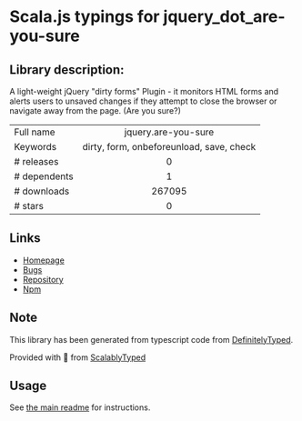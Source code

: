 
# Scala.js typings for jquery_dot_are-you-sure


## Library description:
A light-weight jQuery "dirty forms" Plugin - it monitors HTML forms and alerts users to unsaved changes if they attempt to close the browser or navigate away from the page. (Are you sure?)

|                    |                 |
| ------------------ | :-------------: |
| Full name          | jquery.are-you-sure |
| Keywords           | dirty, form, onbeforeunload, save, check |
| # releases         | 0 |
| # dependents       | 1 |
| # downloads        | 267095 |
| # stars            | 0 |

## Links
- [Homepage](https://github.com/codedance/jquery.AreYouSure)
- [Bugs](https://github.com/codedance/jquery.AreYouSure/issues)
- [Repository](https://github.com/codedance/jquery.AreYouSure)
- [Npm](https://www.npmjs.com/package/jquery.are-you-sure)
    


## Note
This library has been generated from typescript code from [DefinitelyTyped](https://definitelytyped.org).

Provided with :purple_heart: from [ScalablyTyped](https://github.com/oyvindberg/ScalablyTyped)

## Usage
See [the main readme](../../readme.md) for instructions.


